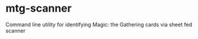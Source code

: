 # mtg-scanner

Command line utility for identifying Magic: the Gathering cards via sheet fed scanner
